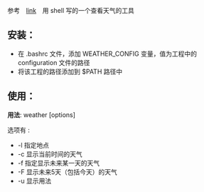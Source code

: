 参考　[link](https://github.com/fcambus/ansiweather)　用 shell 写的一个查看天气的工具

## 安装：

- 在 .bashrc 文件，添加 WEATHER_CONFIG 变量，值为工程中的 configuration 文件的路径
- 将该工程的路径添加到 $PATH 路径中

## 使用：

**用法**: weather [options]

选项有 :

- -l 指定地点
- -c 显示当前时间的天气
- -f 指定显示未来某一天的天气
- -F 显示未来5天（包括今天）的天气
- -u 显示用法